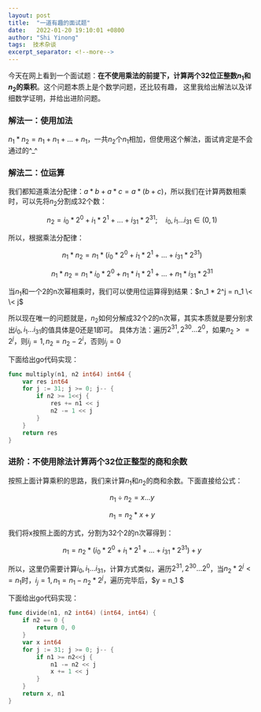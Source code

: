 ```yaml
---
layout: post 
title:  "一道有趣的面试题"
date:   2022-01-20 19:10:01 +0800 
author: "Shi Yinong"
tags:  技术杂谈
excerpt_separator: <!--more-->
---
```

今天在网上看到一个面试题：**在不使用乘法的前提下，计算两个32位正整数$n_1$和$n_2$的乘积**。这个问题本质上是个数学问题，还比较有趣，
这里我给出解法以及详细数学证明，并给出进阶问题。
<!--more-->

### **解法一：使用加法**

$n_1 * n_2 = n_1 + n_1 + ... + n_1$，一共$n_2$个$n_1$相加，但使用这个解法，面试肯定是不会通过的^_^

### **解法二：位运算**

我们都知道乘法分配律：$a * b + a * c = a * (b+c)$，所以我们在计算两数相乘时，可以先将$n_2$分割成32个数：

$$ n_2 = i_0 * 2^0 + i_1 * 2^1 + ... + i_{31} * 2^{31} ; \quad i_0, i_1 ... i_{31} \in (0, 1) $$

所以，根据乘法分配律：

$$
n_1 * n_2 = n_1 * ( i_0 * 2^0 + i_1 * 2^1 + ... + i_{31} * 2^{31} )
$$

$$
n_1 * n_2 = n_1 * i_0 * 2^0 + n_1 * i_1 * 2^1 + ... +  n_1 * i_{31} * 2^{31} 
$$

当$n_1$和一个2的n次幂相乘时，我们可以使用位运算得到结果：$n_1 * 2^j = n_1 \< \< j$

所以现在唯一的问题就是，$n_2$如何分解成32个2的n次幂，其实本质就是要分别求出$i_0, i_1 ... i_{31}$的值具体是0还是1即可。
具体方法：遍历$2^{31}, 2^{30} ... 2^0$，如果$n_2 >= 2^j$，则$i_j = 1, n_2 = n_2 - 2^i$，否则$i_j=0$

下面给出go代码实现：
```go
func multiply(n1, n2 int64) int64 {
	var res int64
	for j := 31; j >= 0; j-- {
		if n2 >= 1<<j {
			res += n1 << j
			n2 -= 1 << j
		}
	}
	return res
}
```

### 进阶：不使用除法计算两个32位正整型的商和余数
按照上面计算乘积的思路，我们来计算$n_1$和$n_2$的商和余数。下面直接给公式：

$$
n_1 \div n_2 = x ... y
$$

$$
n_1 = n_2*x + y
$$

我们将x按照上面的方式，分割为32个2的n次幂得到：

$$
n_1 = n_2*( i_0 * 2^0 + i_1 * 2^1 + ... + i_{31} * 2^{31} ) + y
$$

所以，这里仍需要计算$i_0, i_1 ... i_{31}$，计算方式类似，遍历$2^{31}, 2^{30} ... 2^0$，当$n_2 * 2^j <= n_1$时，$i_j = 1, n_1 = n_1 - n_2 * 2^j$，遍历完毕后，$y = n_1 $

下面给出go代码实现：
```go
func divide(n1, n2 int64) (int64, int64) {
	if n2 == 0 {
		return 0, 0
	}
	var x int64
	for j := 31; j >= 0; j-- {
		if n1 >= n2<<j {
			n1 -= n2 << j
			x += 1 << j
		}
	}
	return x, n1
}
```